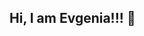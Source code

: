 ## Hi, I am Evgenia!!! 👋

<!--
**Evgenia38/Evgenia38** is a ✨ _special_ ✨ repository because its `README.md` (this file) appears on your GitHub profile.

# 💫 About Me:
🔭 I'm currently a graduate of "Tel Ran" College<br>🌱 I'm currently learning about Stack Development<br>




# 💫 About Me:
🔭 I'm currently a graduate of "Tel Ran" College<br>🌱 I'm currently learning about Stack Development<br>
